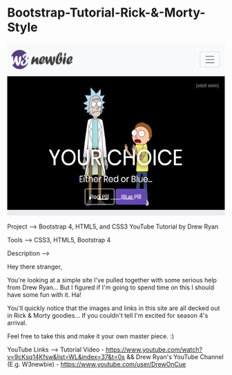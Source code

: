 # Bootstrap-Tutorial-Rick-&-Morty-Style 

<img src="Image/R&MScreenshot.PNG" height=400px>

Project --> Bootstrap 4, HTML5, and CSS3 YouTube Tutorial by Drew Ryan 

Tools --> CSS3, HTML5, Bootstrap 4

Description --> 

Hey there stranger,

You're looking at a simple site I've pulled together with some serious help from Drew Ryan... But I figured if I'm going to spend time on this I should have some fun with it. Ha! 

You'll quickly notice that the images and links in this site are all decked out in Rick & Morty goodies... If you couldn't tell I'm excited for season 4's arrival. 

Feel free to take this and make it your own master piece. :)


YouTube Links --> Tutorial Video - https://www.youtube.com/watch?v=9cKsq14Kfsw&list=WL&index=37&t=0s && Drew Ryan's YouTube Channel (E.g. W3newbie) - https://www.youtube.com/user/DrewOnCue
